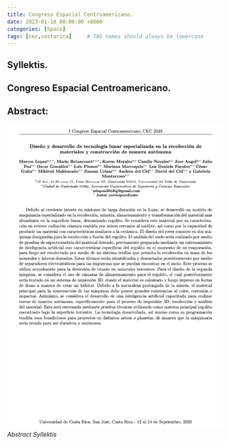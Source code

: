 ```yaml
---
title: Congreso Espacial Centroamericano.
date: 2023-01-10 00:00:00 +8000
categories: [Space]
tags: [cec,costarica]     # TAG names should always be lowercase
---
```

## Syllektis.


## Congreso Espacial Centroamericano.



## Abstract:

![img-description](/assets/img/Abstract.png)
_Abstract Syllektis_
